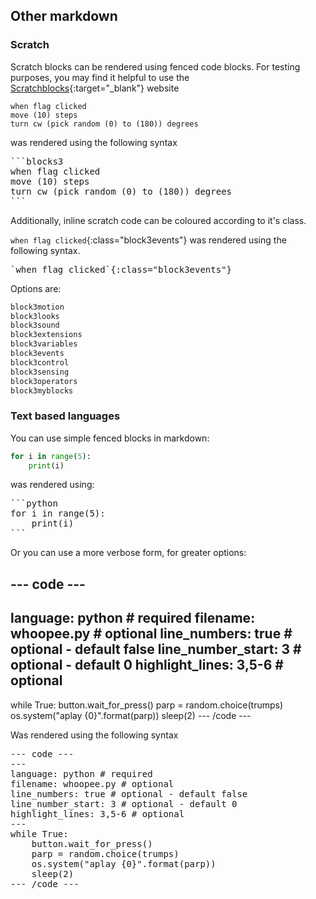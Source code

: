 ## Other markdown

### Scratch

Scratch blocks can be rendered using fenced code blocks. For testing purposes, you may find it helpful to use the [Scratchblocks](http://scratchblocks.github.io){:target="_blank"} website

```blocks3
when flag clicked
move (10) steps
turn cw (pick random (0) to (180)) degrees
```

was rendered using the following syntax

<html><pre>&#96;&#96;&#96;blocks3
when flag clicked
move (10) steps
turn cw (pick random (0) to (180)) degrees
&#96;&#96;&#96;</pre></html>

Additionally, inline scratch code can be coloured according to it's class.

`when flag clicked`{:class="block3events"} was rendered using the following syntax.

<html><pre>&#96;when flag clicked&#96;{:class="block3events"}</pre></html>

Options are:

```markdown
block3motion
block3looks
block3sound
block3extensions
block3variables
block3events
block3control
block3sensing
block3operators
block3myblocks
```

### Text based languages

You can use simple fenced blocks in markdown:

```python
for i in range(5):
    print(i)
```

was rendered using:

<html><pre>&#96;&#96;&#96;python
for i in range(5):
    print(i)
&#96;&#96;&#96;</pre></html>


Or you can use a more verbose form, for greater options:

--- code ---
---
language: python # required
filename: whoopee.py # optional
line_numbers: true # optional - default false
line_number_start: 3 # optional - default 0
highlight_lines: 3,5-6 # optional
---
while True:
    button.wait_for_press()
    parp = random.choice(trumps)
    os.system("aplay {0}".format(parp))
    sleep(2)
--- /code ---

Was rendered using the following syntax

<html><pre>&dash;&dash;&dash; code &dash;&dash;&dash;
&dash;&dash;&dash;
language: python # required
filename: whoopee.py # optional
line_numbers: true # optional &dash; default false
line_number_start: 3 # optional &dash; default 0
highlight_lines: 3,5&dash;6 # optional
&dash;&dash;&dash;
while True:
    button.wait_for_press()
    parp = random.choice(trumps)
    os.system("aplay {0}".format(parp))
    sleep(2)
&dash;&dash;&dash; /code &dash;&dash;&dash;</pre></html>
